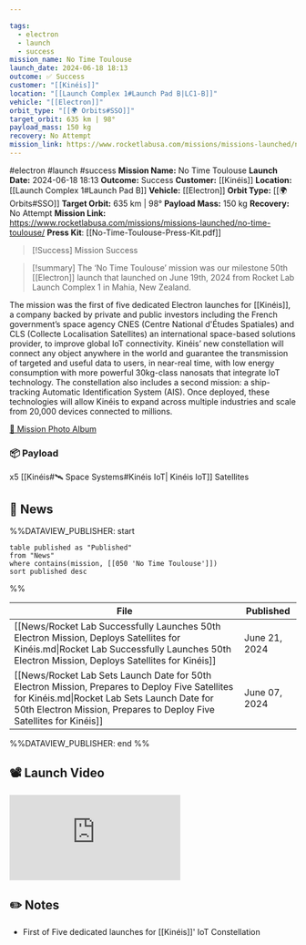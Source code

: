 ```yaml
---

tags:
  - electron
  - launch
  - success
mission_name: No Time Toulouse
launch_date: 2024-06-18 18:13
outcome: ✅ Success
customer: "[[Kinéis]]"
location: "[[Launch Complex 1#Launch Pad B|LC1-B]]"
vehicle: "[[Electron]]"
orbit_type: "[[🌍 Orbits#SSO]]"
target_orbit: 635 km | 98°
payload_mass: 150 kg
recovery: No Attempt
mission_link: https://www.rocketlabusa.com/missions/missions-launched/no-time-toulouse/
---
```


#electron #launch #success
**Mission Name:** No Time Toulouse
**Launch Date:** 2024-06-18 18:13
**Outcome:** Success
**Customer:** [[Kinéis]]
**Location:** [[Launch Complex 1#Launch Pad B]]
**Vehicle:** [[Electron]]
**Orbit Type:** [[🌍 Orbits#SSO]]
**Target Orbit:** 635 km | 98°
**Payload Mass:** 150 kg
**Recovery:** No Attempt
**Mission Link:** https://www.rocketlabusa.com/missions/missions-launched/no-time-toulouse/
**Press Kit**: [[No-Time-Toulouse-Press-Kit.pdf]]

>[!Success] Mission Success

>[!summary]
The ‘No Time Toulouse’ mission was our milestone 50th [[Electron]] launch that launched on June 19th, 2024 from Rocket Lab Launch Complex 1 in Mahia, New Zealand.
>
The mission was the first of five dedicated Electron launches for [[Kinéis]], a company backed by private and public investors including the French government’s space agency CNES (Centre National d'Études Spatiales) and CLS (Collecte Localisation Satellites) an international space-based solutions provider, to improve global IoT connectivity. Kinéis’ new constellation will connect any object anywhere in the world and guarantee the transmission of targeted and useful data to users, in near-real time, with low energy consumption with more powerful 30kg-class nanosats that integrate IoT technology.  The constellation also includes a second mission: a ship-tracking Automatic Identification System (AIS). Once deployed, these technologies will allow Kinéis to expand across multiple industries and scale from 20,000 devices connected to millions.
>
[📸 Mission Photo Album](https://www.flickr.com/photos/rocketlab/albums/72177720317752795/)
### 📦 Payload

x5 [[Kinéis#🛰️ Space Systems#Kinéis IoT| Kinéis IoT]] Satellites

## 📰 News
%%DATAVIEW_PUBLISHER: start
```
table published as "Published"
from "News"
where contains(mission, [[050 'No Time Toulouse']])
sort published desc
```
%%

| File                                                                                                                                                                                                                   | Published     |
| ---------------------------------------------------------------------------------------------------------------------------------------------------------------------------------------------------------------------- | ------------- |
| [[News/Rocket Lab Successfully Launches 50th Electron Mission, Deploys Satellites for Kinéis.md\|Rocket Lab Successfully Launches 50th Electron Mission, Deploys Satellites for Kinéis]]                               | June 21, 2024 |
| [[News/Rocket Lab Sets Launch Date for 50th Electron Mission, Prepares to Deploy Five Satellites for Kinéis.md\|Rocket Lab Sets Launch Date for 50th Electron Mission, Prepares to Deploy Five Satellites for Kinéis]] | June 07, 2024 |

%%DATAVIEW_PUBLISHER: end %%

## 📽️ Launch Video

<div class="responsive-video">
<iframe src="https://www.youtube.com/embed/MYpQkHw9s1I" title="Rocket Lab&#39;s Electron - No Time Toulouse Mission" frameborder="0" allow="accelerometer; autoplay; clipboard-write; encrypted-media; gyroscope; picture-in-picture; web-share" referrerpolicy="strict-origin-when-cross-origin" allowfullscreen></iframe>     
</div>

## ✏️ Notes

- First of Five dedicated launches for [[Kinéis]]' IoT Constellation

